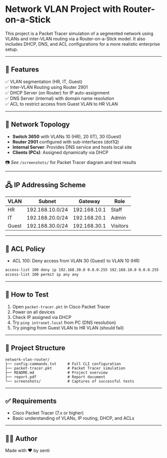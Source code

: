 # Network VLAN Project with Router-on-a-Stick

This project is a Packet Tracer simulation of a segmented network using VLANs and inter-VLAN routing via a Router-on-a-Stick model. It also includes DHCP, DNS, and ACL configurations for a more realistic enterprise setup.

---

## 📌 Features

✅ VLAN segmentation (HR, IT, Guest)  
✅ Inter-VLAN Routing using Router 2901  
✅ DHCP Server (on Router) for IP auto-assignment  
✅ DNS Server (internal) with domain name resolution  
✅ ACL to restrict access from Guest VLAN to HR VLAN  

---

## 🧱 Network Topology

- **Switch 3650** with VLANs 10 (HR), 20 (IT), 30 (Guest)
- **Router 2901** configured with sub-interfaces (dot1Q)
- **Internal Server**: Provides DNS service and hosts local site
- **Clients (PCs)**: Assigned dynamically via DHCP

📷 _See_ `/screenshots/` for Packet Tracer diagram and test results

---

## 🖧 IP Addressing Scheme

| VLAN  | Subnet             | Gateway          | Role     |
|-------|--------------------|------------------|----------|
| HR    | 192.168.10.0/24    | 192.168.10.1     | Staff    |
| IT    | 192.168.20.0/24    | 192.168.20.1     | Admin    |
| Guest | 192.168.30.0/24    | 192.168.30.1     | Visitors |

---

## 🔐 ACL Policy

- ACL 100: Deny access from VLAN 30 (Guest) to VLAN 10 (HR)
```bash
access-list 100 deny ip 192.168.30.0 0.0.0.255 192.168.10.0 0.0.0.255
access-list 100 permit ip any any
```

---

## 🧪 How to Test

1. Open `packet-tracer.pkt` in Cisco Packet Tracer
2. Power on all devices
3. Check IP assigned via DHCP
4. Try `ping intranet.local` from PC (DNS resolution)
5. Try pinging from Guest VLAN to HR VLAN (should fail)

---

## 📁 Project Structure

```
network-vlan-router/
├── config-commands.txt     # Full CLI configuration
├── packet-tracer.pkt       # Packet Tracer simulation
├── README.md               # Project overview
├── report.pdf              # Report document
└── screenshots/            # Captures of successful tests
```

---

## ✅ Requirements

- Cisco Packet Tracer (7.x or higher)
- Basic understanding of VLANs, IP routing, DHCP, and ACLs

---

## 👨‍💻 Author

Made with ❤️ by senti
